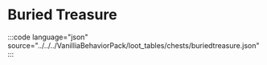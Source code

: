 # Buried Treasure

:::code language="json" source="../../../VanilliaBehaviorPack/loot_tables/chests/buriedtreasure.json":::